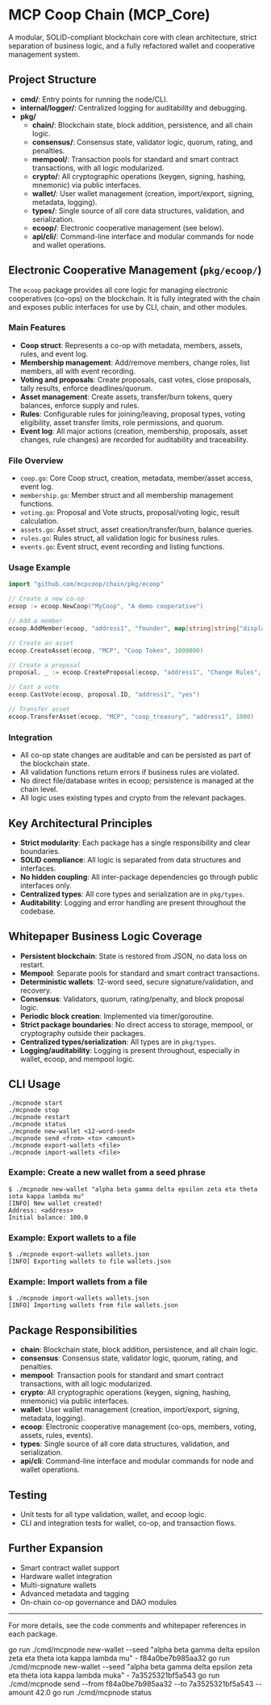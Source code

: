 # MCP Coop Chain (MCP_Core)

A modular, SOLID-compliant blockchain core with clean architecture, strict separation of business logic, and a fully refactored wallet and cooperative management system.

## Project Structure

- **cmd/**: Entry points for running the node/CLI.
- **internal/logger/**: Centralized logging for auditability and debugging.
- **pkg/**
  - **chain/**: Blockchain state, block addition, persistence, and all chain logic.
  - **consensus/**: Consensus state, validator logic, quorum, rating, and penalties.
  - **mempool/**: Transaction pools for standard and smart contract transactions, with all logic modularized.
  - **crypto/**: All cryptographic operations (keygen, signing, hashing, mnemonic) via public interfaces.
  - **wallet/**: User wallet management (creation, import/export, signing, metadata, logging).
  - **types/**: Single source of all core data structures, validation, and serialization.
  - **ecoop/**: Electronic cooperative management (see below).
  - **api/cli/**: Command-line interface and modular commands for node and wallet operations.

## Electronic Cooperative Management (`pkg/ecoop/`)

The `ecoop` package provides all core logic for managing electronic cooperatives (co-ops) on the blockchain. It is fully integrated with the chain and exposes public interfaces for use by CLI, chain, and other modules.

### Main Features
- **Coop struct**: Represents a co-op with metadata, members, assets, rules, and event log.
- **Membership management**: Add/remove members, change roles, list members, all with event recording.
- **Voting and proposals**: Create proposals, cast votes, close proposals, tally results, enforce deadlines/quorum.
- **Asset management**: Create assets, transfer/burn tokens, query balances, enforce supply and rules.
- **Rules**: Configurable rules for joining/leaving, proposal types, voting eligibility, asset transfer limits, role permissions, and quorum.
- **Event log**: All major actions (creation, membership, proposals, asset changes, rule changes) are recorded for auditability and traceability.

### File Overview
- `coop.go`: Core Coop struct, creation, metadata, member/asset access, event log.
- `membership.go`: Member struct and all membership management functions.
- `voting.go`: Proposal and Vote structs, proposal/voting logic, result calculation.
- `assets.go`: Asset struct, asset creation/transfer/burn, balance queries.
- `rules.go`: Rules struct, all validation logic for business rules.
- `events.go`: Event struct, event recording and listing functions.

### Usage Example
```go
import "github.com/mcpcoop/chain/pkg/ecoop"

// Create a new co-op
ecoop := ecoop.NewCoop("MyCoop", "A demo cooperative")

// Add a member
ecoop.AddMember(ecoop, "address1", "founder", map[string]string{"display_name": "Alice"})

// Create an asset
ecoop.CreateAsset(ecoop, "MCP", "Coop Token", 1000000)

// Create a proposal
proposal, _ := ecoop.CreateProposal(ecoop, "address1", "Change Rules", "Update quorum", "governance", []string{"yes","no"}, time.Now().Add(48*time.Hour))

// Cast a vote
ecoop.CastVote(ecoop, proposal.ID, "address1", "yes")

// Transfer asset
ecoop.TransferAsset(ecoop, "MCP", "coop_treasury", "address1", 1000)
```

### Integration
- All co-op state changes are auditable and can be persisted as part of the blockchain state.
- All validation functions return errors if business rules are violated.
- No direct file/database writes in ecoop; persistence is managed at the chain level.
- All logic uses existing types and crypto from the relevant packages.

## Key Architectural Principles

- **Strict modularity**: Each package has a single responsibility and clear boundaries.
- **SOLID compliance**: All logic is separated from data structures and interfaces.
- **No hidden coupling**: All inter-package dependencies go through public interfaces only.
- **Centralized types**: All core types and serialization are in `pkg/types`.
- **Auditability**: Logging and error handling are present throughout the codebase.

## Whitepaper Business Logic Coverage

- **Persistent blockchain**: State is restored from JSON, no data loss on restart.
- **Mempool**: Separate pools for standard and smart contract transactions.
- **Deterministic wallets**: 12-word seed, secure signature/validation, and recovery.
- **Consensus**: Validators, quorum, rating/penalty, and block proposal logic.
- **Periodic block creation**: Implemented via timer/goroutine.
- **Strict package boundaries**: No direct access to storage, mempool, or cryptography outside their packages.
- **Centralized types/serialization**: All types are in `pkg/types`.
- **Logging/auditability**: Logging is present throughout, especially in wallet, ecoop, and mempool logic.

## CLI Usage

```
./mcpnode start
./mcpnode stop
./mcpnode restart
./mcpnode status
./mcpnode new-wallet <12-word-seed>
./mcpnode send <from> <to> <amount>
./mcpnode export-wallets <file>
./mcpnode import-wallets <file>
```

### Example: Create a new wallet from a seed phrase
```
$ ./mcpnode new-wallet "alpha beta gamma delta epsilon zeta eta theta iota kappa lambda mu"
[INFO] New wallet created!
Address: <address>
Initial balance: 100.0
```

### Example: Export wallets to a file
```
$ ./mcpnode export-wallets wallets.json
[INFO] Exporting wallets to file wallets.json
```

### Example: Import wallets from a file
```
$ ./mcpnode import-wallets wallets.json
[INFO] Importing wallets from file wallets.json
```

## Package Responsibilities

- **chain**: Blockchain state, block addition, persistence, and all chain logic.
- **consensus**: Consensus state, validator logic, quorum, rating, and penalties.
- **mempool**: Transaction pools for standard and smart contract transactions, with all logic modularized.
- **crypto**: All cryptographic operations (keygen, signing, hashing, mnemonic) via public interfaces.
- **wallet**: User wallet management (creation, import/export, signing, metadata, logging).
- **ecoop**: Electronic cooperative management (co-ops, members, voting, assets, rules, events).
- **types**: Single source of all core data structures, validation, and serialization.
- **api/cli**: Command-line interface and modular commands for node and wallet operations.

## Testing
- Unit tests for all type validation, wallet, and ecoop logic.
- CLI and integration tests for wallet, co-op, and transaction flows.

## Further Expansion
- Smart contract wallet support
- Hardware wallet integration
- Multi-signature wallets
- Advanced metadata and tagging
- On-chain co-op governance and DAO modules

---

For more details, see the code comments and whitepaper references in each package.

go run ./cmd/mcpnode new-wallet --seed "alpha beta gamma delta epsilon zeta eta theta iota kappa lambda mu" - f84a0be7b985aa32
go run ./cmd/mcpnode new-wallet --seed "alpha beta gamma delta epsilon zeta eta theta iota kappa lambda muka" - 7a3525321bf5a543
go run ./cmd/mcpnode send --from f84a0be7b985aa32 --to 7a3525321bf5a543 --amount 42.0
go run ./cmd/mcpnode status
